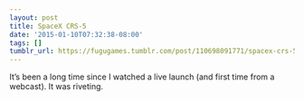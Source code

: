 ```yaml
---
layout: post
title: SpaceX CRS-5
date: '2015-01-10T07:32:38-08:00'
tags: []
tumblr_url: https://fugugames.tumblr.com/post/110698091771/spacex-crs-5
---
```

It’s been a long time since I watched a live launch (and first time from a webcast). It was riveting.

